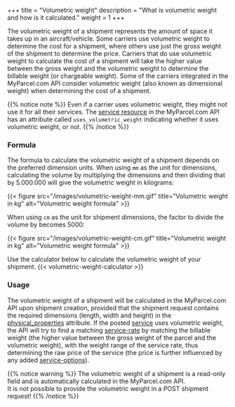 +++
title = "Volumetric weight"
description = "What is volumetric weight and how is it calculated."
weight = 1
+++

The volumetric weight of a shipment represents the amount of space it takes up in an aircraft/vehicle. 
Some carriers use volumetric weight to determine the cost for a shipment, where others use just the gross weight of the shipment to determine the price.
Carriers that do use volumetric weight to calculate the cost of a shipment will take the higher value between the gross weight and the volumetric weight to determine the billable weight (or chargeable weight).
Some of the carriers integrated in the MyParcel.com API consider volumetric weight (also known as dimensional weight) when determining the cost of a shipment.

{{% notice note %}}
Even if a carrier uses volumetric weight, they might not use it for all their services.
The [service resource](/api/resources/services) in the MyParcel.com API has an attribute called `uses_volumetric_weight` indicating whether it uses volumetric weight, or not.
{{% /notice %}}

### Formula
The formula to calculate the volumetric weight of a shipment depends on the preferred dimension units.
When using `mm` as the unit for dimensions, calculating the volume by multiplying the dimensions and then dividing that by 5.000.000 will give the volumetric weight in kilograms:

{{< figure src="/images/volumetric-weight-mm.gif" title="Volumetric weight in kg" alt="Volumetric weight formula" >}}

When using `cm` as the unit for shipment dimensions, the factor to divide the volume by becomes 5000:

{{< figure src="/images/volumetric-weight-cm.gif" title="Volumetric weight in kg" alt="Volumetric weight formula" >}}

Use the calculator below to calculate the volumetric weight of your shipment.
{{< volumetric-weight-calculator >}}

### Usage
The volumetric weight of a shipment will be calculated in the MyParcel.com API upon shipment creation, 
provided that the shipment request contains the required dimensions (length, width and height) in the [physical_properties](/api/resources/shipments/physical-properties/) attribute.
If the posted [service](/api/resources/services/) uses volumetric weight, 
the API will try to find a matching [service-rate](/api/resources/service-rates/) by matching the billable weight 
(the higher value between the gross weight of the parcel and the volumetric weight), with the weight range of the service rate, thus determining the raw price of the service (the price is further influenced by any added [service-options](/api/resources/service-options/)).

{{% notice warning %}} 
The volumetric weight of a shipment is a read-only field and is automatically calculated in the MyParcel.com API.   
It is not possible to provide the volumetric weight in a POST shipment request!
{{% /notice %}}
